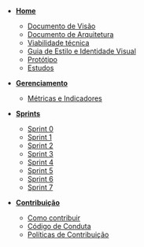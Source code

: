 ﻿﻿<!-- docs/_sidebar.md -->

- [**Home**](home.md)
  <!-- - [**Post Mortem**](postmortem.md) -->
  <!-- - [**Visão de Produto**](#) -->

    <!-- - [Termo de Abertura](project_charter.md) -->
    <!-- - [Estrutura Analítica do Projeto](wbs.md) -->

  - [Documento de Visão](vision_document.md)
  - [Documento de Arquitetura](architecture_document.md)
  - [Viabilidade técnica](architecture_techonologies.md)
  - [Guia de Estilo e Identidade Visual](style_guide.md)
  - [Protótipo](prototype.md)
  - [Estudos](studies.md)
    <!-- - [Canvas](canvas.md) -->
    <!-- - [Roadmap do Produto](product_roadmap.md) -->

<!-- - [**Viabilidade técnica**](#) -->
 <!-- - [Ferramentas de testes](tools_testing.md) -->

- [**Gerenciamento**](#)

  <!-- - [Processo do projeto](project_methodology.md) -->

  - [Métricas e Indicadores](indicators_metrics.md)

- [**Sprints**](#)

  - [Sprint 0](sprints/sprint_0.md)
  - [Sprint 1](sprints/sprint_1.md)
  - [Sprint 2](sprints/sprint_2.md)
  - [Sprint 3](sprints/sprint_3.md)
  - [Sprint 4](sprints/sprint_4.md)
  - [Sprint 5](sprints/sprint_5.md)
  - [Sprint 6](sprints/sprint_6.md)
  - [Sprint 7](sprints/sprint_7.md)

- [**Contribuição**](#)
  - [Como contribuir](contributing.md)
  - [Código de Conduta](code_of_conduct.md)
  - [Políticas de Contribuição](policies.md)
